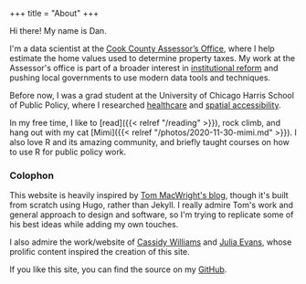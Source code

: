 +++
title = "About"
+++

Hi there! My name is Dan.

I'm a data scientist at the [Cook County Assessor’s Office](https://www.cookcountyassessor.com/), where I help estimate the home values used to determine property taxes. My work at the Assessor's office is part of a broader interest in [institutional reform](https://www.chicagotribune.com/investigations/ct-chicago-tribune-tax-divide-investigation-recap--20200921-7fjt4guj2zexhpauih2tnaccf4-story.html) and pushing local governments to use modern data tools and techniques.

Before now, I was a grad student at the University of Chicago Harris School of Public Policy, where I researched [healthcare](https://sno.ws/rural-docs) and [spatial accessibility](https://saxon.cdac.uchicago.edu/~jsaxon/raam.pdf).

In my free time, I like to [read]({{< relref "/reading" >}}), rock climb, and hang out with my cat [Mimi]({{< relref "/photos/2020-11-30-mimi.md" >}}). I also love R and its amazing community, and briefly taught courses on how to use R for public policy work.

### Colophon

This website is heavily inspired by [Tom MacWright's blog](https://macwright.com/), though it's built from scratch using Hugo, rather than Jekyll. I really admire Tom's work and general approach to design and software, so I'm trying to replicate some of his best ideas while adding my own touches.

I also admire the work/website of [Cassidy Williams](https://cassidoo.co/) and [Julia Evans](https://jvns.ca/), whose prolific content inspired the creation of this site.

If you like this site, you can find the source on my [GitHub](https://github.com/dfsnow/sno.ws).
